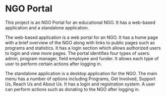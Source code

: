 # NGO Portal

This project is an NGO Portal for an educational NGO. It has a web-based application and a standalone application.

The web-based application is a web portal for an NGO. It has a home page with a brief overview of the NGO along with links to public pages such as programs and statistics. It has a login section which allows authorized users to login and view more pages. The portal identifies four types of users: admin, program manager, field employee and funder. It allows each type of user to perform certain actions after logging in.

The standalone application is a desktop application for the NGO. The main menu has a number of options including Programs, Get Involved, Support Us, Reach Us and About Us. It has a login and registration system. A user can perform actions such as donating to the NGO after logging in.